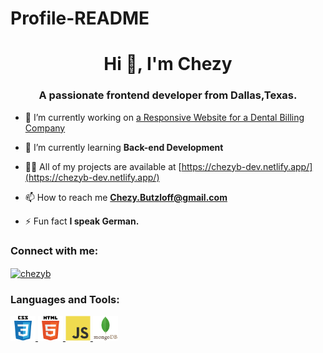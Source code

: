 # Profile-README
<h1 align="center">Hi 👋, I'm Chezy</h1>
<h3 align="center">A passionate frontend developer from Dallas,Texas.</h3>

- 🔭 I’m currently working on [a Responsive Website for a Dental Billing Company](https://dental-guidance.netlify.app/)

- 🌱 I’m currently learning **Back-end Development**

- 👨‍💻 All of my projects are available at [https://chezyb-dev.netlify.app/](https://chezyb-dev.netlify.app/)

- 📫 How to reach me **Chezy.Butzloff@gmail.com**

- ⚡ Fun fact **I speak German.**

<h3 align="left">Connect with me:</h3>
<p align="left">
<a href="https://linkedin.com/in/chezyb" target="blank"><img align="center" src="https://raw.githubusercontent.com/rahuldkjain/github-profile-readme-generator/master/src/images/icons/Social/linked-in-alt.svg" alt="chezyb" height="30" width="40" /></a>
</p>

<h3 align="left">Languages and Tools:</h3>
<p align="left"> <a href="https://www.w3schools.com/css/" target="_blank" rel="noreferrer"> <img src="https://raw.githubusercontent.com/devicons/devicon/master/icons/css3/css3-original-wordmark.svg" alt="css3" width="40" height="40"/> </a> <a href="https://www.w3.org/html/" target="_blank" rel="noreferrer"> <img src="https://raw.githubusercontent.com/devicons/devicon/master/icons/html5/html5-original-wordmark.svg" alt="html5" width="40" height="40"/> </a> <a href="https://developer.mozilla.org/en-US/docs/Web/JavaScript" target="_blank" rel="noreferrer"> <img src="https://raw.githubusercontent.com/devicons/devicon/master/icons/javascript/javascript-original.svg" alt="javascript" width="40" height="40"/> </a> <a href="https://www.mongodb.com/" target="_blank" rel="noreferrer"> <img src="https://raw.githubusercontent.com/devicons/devicon/master/icons/mongodb/mongodb-original-wordmark.svg" alt="mongodb" width="40" height="40"/> </a> </p>


